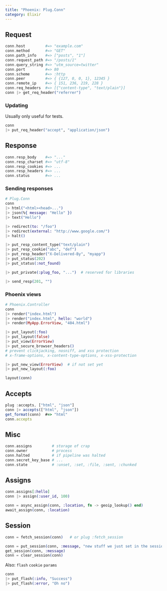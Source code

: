```yaml
---
title: "Phoenix: Plug.Conn"
category: Elixir
---
```


Request
-------

```elixir
conn.host         #=> "example.com"
conn.method       #=> "GET"
conn.path_info    #=> ["posts", "1"]
conn.request_path #=> "/posts/1"
conn.query_string #=> "utm_source=twitter"
conn.port         #=> 80
conn.scheme       #=> :http
conn.peer         #=> { {127, 0, 0, 1}, 12345 }
conn.remote_ip    #=> { 151, 236, 219, 228 }
conn.req_headers  #=> [{"content-type", "text/plain"}]
conn |> get_req_header("referrer")
```

### Updating
Usually only useful for tests.

```elixir
conn
|> put_req_header("accept", "application/json")
```

Response
--------

```elixir
conn.resp_body    #=> "..."
conn.resp_charset #=> "utf-8"
conn.resp_cookies #=> ...
conn.resp_headers #=> ...
conn.status       #=> ...
```

### Sending responses

```elixir
# Plug.Conn
conn
|> html("<html><head>...")
|> json(%{ message: "Hello" })
|> text("Hello")

|> redirect(to: "/foo")
|> redirect(external: "http://www.google.com/")
|> halt()

|> put_resp_content_type("text/plain")
|> put_resp_cookie("abc", "def")
|> put_resp_header("X-Delivered-By", "myapp")
|> put_status(202)
|> put_status(:not_found)

|> put_private(:plug_foo, "...")  # reserved for libraries

|> send_resp(201, "")
```

### Phoenix views

```elixir
# Phoenix.Controller
conn
|> render("index.html")
|> render("index.html", hello: "world")
|> render(MyApp.ErrorView, "404.html")

|> put_layout(:foo)
|> put_layout(false)
|> put_view(ErrorView)
|> put_secure_browser_headers()
# prevent clickjacking, nosniff, and xss protection
# x-frame-options, x-content-type-options, x-xss-protection

|> put_new_view(ErrorView)  # if not set yet
|> put_new_layout(:foo)
```

```elixir
layout(conn)
```

Accepts
-------

```js
plug :accepts, ["html", "json"]
conn |> accepts(["html", "json"])
get_format(conn)  #=> "html"
conn.accepts
```

## Misc

```elixir
conn.assigns         # storage of crap
conn.owner           # process
conn.halted          # if pipeline was halted
conn.secret_key_base # ...
conn.state           # :unset, :set, :file, :sent, :chunked
```

## Assigns

```elixir
conn.assigns[:hello]
conn |> assign(:user_id, 100)
```

```elixir
conn = async_assign(conn, :location, fn -> geoip_lookup() end)
await_assign(conn, :location)
```

## Session

```elixir
conn = fetch_session(conn)   # or plug :fetch_session

conn = put_session(conn, :message, "new stuff we just set in the session")
get_session(conn, :message)
conn = clear_session(conn)
```

Also: `flash` `cookie` `params`

```elixir
conn
|> put_flash(:info, "Success")
|> put_flash(:error, "Oh no")
```

```elixir
```
